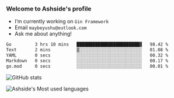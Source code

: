 ### Welcome to Ashside's profile

- I’m currently working on `Gin Framework`
- Email `maybeyushu@outlook.com`
- Ask me about anything!

<!--START_SECTION:waka-->

```txt
Go         3 hrs 10 mins   ████████████████████████▓   98.42 %
Text       2 mins          ▒░░░░░░░░░░░░░░░░░░░░░░░░   01.08 %
YAML       0 secs          ░░░░░░░░░░░░░░░░░░░░░░░░░   00.32 %
Markdown   0 secs          ░░░░░░░░░░░░░░░░░░░░░░░░░   00.17 %
go.mod     0 secs          ░░░░░░░░░░░░░░░░░░░░░░░░░   00.01 %
```

<!--END_SECTION:waka-->

![GitHub stats](https://github-readme-stats.vercel.app/api?username=Ashside)

![Ashside's Most used languages](https://github-readme-stats.vercel.app/api/top-langs/?username=Ashside&layout=compact&hide_border=true&langs_count=10)


